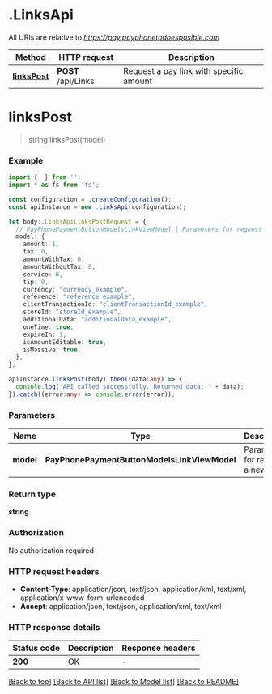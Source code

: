 # .LinksApi

All URIs are relative to *https://pay.payphonetodoesposible.com*

Method | HTTP request | Description
------------- | ------------- | -------------
[**linksPost**](LinksApi.md#linksPost) | **POST** /api/Links | Request a pay link with specific amount


# **linksPost**
> string linksPost(model)


### Example


```typescript
import {  } from '';
import * as fs from 'fs';

const configuration = .createConfiguration();
const apiInstance = new .LinksApi(configuration);

let body:.LinksApiLinksPostRequest = {
  // PayPhonePaymentButtonModelsLinkViewModel | Parameters for request a new link
  model: {
    amount: 1,
    tax: 0,
    amountWithTax: 0,
    amountWithoutTax: 0,
    service: 0,
    tip: 0,
    currency: "currency_example",
    reference: "reference_example",
    clientTransactionId: "clientTransactionId_example",
    storeId: "storeId_example",
    additionalData: "additionalData_example",
    oneTime: true,
    expireIn: 1,
    isAmountEditable: true,
    isMassive: true,
  },
};

apiInstance.linksPost(body).then((data:any) => {
  console.log('API called successfully. Returned data: ' + data);
}).catch((error:any) => console.error(error));
```


### Parameters

Name | Type | Description  | Notes
------------- | ------------- | ------------- | -------------
 **model** | **PayPhonePaymentButtonModelsLinkViewModel**| Parameters for request a new link |


### Return type

**string**

### Authorization

No authorization required

### HTTP request headers

 - **Content-Type**: application/json, text/json, application/xml, text/xml, application/x-www-form-urlencoded
 - **Accept**: application/json, text/json, application/xml, text/xml


### HTTP response details
| Status code | Description | Response headers |
|-------------|-------------|------------------|
**200** | OK |  -  |

[[Back to top]](#) [[Back to API list]](README.md#documentation-for-api-endpoints) [[Back to Model list]](README.md#documentation-for-models) [[Back to README]](README.md)


